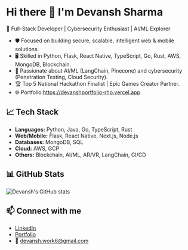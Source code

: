 # Hi there 👋 I'm Devansh Sharma

🚀 Full-Stack Developer | Cybersecurity Enthusiast | AI/ML Explorer

- 🛡️ Focused on building secure, scalable, intelligent web & mobile solutions.
- 🖥️ Skilled in Python, Flask, React Native, TypeScript, Go, Rust, AWS, MongoDB, Blockchain.
- 🤖 Passionate about AI/ML (LangChain, Pinecone) and cybersecurity (Penetration Testing, Cloud Security).
- 🏆 Top 5 National Hackathon Finalist | Epic Games Creator Partner.
- 🌐 Portfolio:https://devanshportfolio-rho.vercel.app

## 📈 Tech Stack
- **Languages:** Python, Java, Go, TypeScript, Rust
- **Web/Mobile:** Flask, React Native, Next.js, Node.js
- **Databases:** MongoDB, SQL
- **Cloud:** AWS, GCP
- **Others:** Blockchain, AI/ML, AR/VR, LangChain, CI/CD

## 📊 GitHub Stats
![Devansh's GitHub stats](https://github-readme-stats.vercel.app/api?username=devanshsharma&show_icons=true&theme=radical)

## 📫 Connect with me
- [LinkedIn](http://bit.ly/4ldp98d)
- [Portfolio](https://bit.ly/4cTsRAg)
- 📧 devansh.work6@gmail.com
